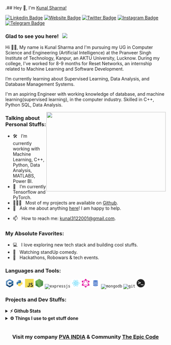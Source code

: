 .## Hey 👋, I'm [Kunal Sharma!](https://github.com/ks3122001/)

[![Linkedin Badge](https://img.shields.io/badge/-LinkedIn-0e76a8?style=flat-square&logo=Linkedin&logoColor=white)](https://www.linkedin.com/in/kunal-sharma-3b35661a8/)
[![Website Badge](https://img.shields.io/badge/Website-3b5998?style=flat-square&logo=google-chrome&logoColor=white)](https://ks3122001.github.io/)
[![Twitter Badge](https://img.shields.io/badge/-Twitter-00acee?style=flat-square&logo=Twitter&logoColor=white)](https://twitter.com/KunalSh3122001)
[![Instagram Badge](https://img.shields.io/badge/-Instagram-e4405f?style=flat-square&logo=Instagram&logoColor=white)](https://www.instagram.com/kirro_sharma/)
[![Telegram Badge](https://img.shields.io/badge/-Telegram-0088cc?style=flat-square&logo=Telegram&logoColor=white)](https://t.me/pvaceo)

### Glad to see you here! &nbsp; ![](https://visitor-badge.glitch.me/badge?page_id=ceokartik.ceokartik&style=flat-square&color=0088cc)

Hi 👋🏻, My name is Kunal Sharma and I'm pursuing my UG in Computer Science and Engineering (Artificial Intelligence) at the Pranveer Singh Institute of Technology, Kanpur, an AKTU University, Lucknow. 
During my college, I've worked for 8-9 months for Reset Networks, an internship related to Machine Learning and Software Development.

I’m currently learning about Supervised Learning, Data Analysis, and Database Management Systems.

I'm an aspiring Engineer with working knowledge of database, and machine learning(supervised learning), in the computer industry. Skilled in C++, Python SQL, Data Analysis.

<img align="right" height="250" width="375" alt="" src="https://raw.githubusercontent.com/iampavangandhi/iampavangandhi/master/gifs/coder.gif" />

### Talking about Personal Stuffs:

- 🛠 &nbsp; I’m currently working with Machine Learning, C++, Python, Data Analysis, <br /> MATLABS, Power BI.
- 🚀 &nbsp; I’m currently Tensorflow and PyTorch.
- 👨🏻‍💻 &nbsp; Most of my projects are available on [Github](https://github.com/ks3122001).
- 💬 &nbsp; Ask me about anything [here](https://t.me/pvaceo)! I am happy to help.
<!--- 👾 &nbsp; Fun fact: Equal is Not Always Equal in Javascript.-->
- 📫 &nbsp; How to reach me: kunal3122001@gmail.com.
<!--- 📝 &nbsp; Checkout my [Resume](https://github.com/ceokartik/ceokartik/blob/master/resume.pdf).-->

### My Absolute Favorites:

- 💻 &nbsp; I love exploring new tech stack and building cool stuffs.
- 📰 &nbsp; Watching standUp comedy.
- 🍕 &nbsp; Hackathons, Robowars & tech events.

### Languages and Tools:

<code><img height="27" src="https://raw.githubusercontent.com/github/explore/80688e429a7d4ef2fca1e82350fe8e3517d3494d/topics/cpp/cpp.png" alt="cpp"></code>
<code><img height="27" src="https://raw.githubusercontent.com/github/explore/80688e429a7d4ef2fca1e82350fe8e3517d3494d/topics/python/python.png" alt="python"></code>
<code><img height="27" src="https://raw.githubusercontent.com/github/explore/80688e429a7d4ef2fca1e82350fe8e3517d3494d/topics/javascript/javascript.png" alt="javascript"></code>
<code><img height="27" src="https://raw.githubusercontent.com/github/explore/80688e429a7d4ef2fca1e82350fe8e3517d3494d/topics/nodejs/nodejs.png" alt="nodejs"></code>
<code><img height="27" src="https://devicons.github.io/devicon/devicon.git/icons/express/express-original.svg" alt="expressjs"></code>
<code><img height="27" src="https://raw.githubusercontent.com/github/explore/80688e429a7d4ef2fca1e82350fe8e3517d3494d/topics/react/react.png" alt="react"></code>
<code><img height="27" src="https://raw.githubusercontent.com/github/explore/80688e429a7d4ef2fca1e82350fe8e3517d3494d/topics/graphql/graphql.png" alt="graphql"></code>
<code><img height="27" src="https://raw.githubusercontent.com/github/explore/80688e429a7d4ef2fca1e82350fe8e3517d3494d/topics/sql/sql.png" alt="sql"></code>
<code><img height="27" src="https://encrypted-tbn0.gstatic.com/images?q=tbn%3AANd9GcSTTzPAw-55ssm1Im594xYZ9eRQu2JylrkYLg&usqp=CAU" alt="mongodb"></code>
<code><img height="27" src="https://devicons.github.io/devicon/devicon.git/icons/git/git-original.svg" alt="git"></code>
<code><img height="27" src="https://raw.githubusercontent.com/github/explore/80688e429a7d4ef2fca1e82350fe8e3517d3494d/topics/terminal/terminal.png" alt="terminal"></code>

<!--
<code><img height="25" src="https://raw.githubusercontent.com/github/explore/80688e429a7d4ef2fca1e82350fe8e3517d3494d/topics/sass/sass.png" alt="sass"></code>
-->

### Projects and Dev Stuffs:

<details>	
  <summary><b>⚡ Github Stats</b></summary>

<img height="180em" src="https://github-readme-stats.vercel.app/api?username=KunalSharma2001&show_icons=true&hide_border=true" />
<img height="180em" src="https://github-readme-stats.vercel.app/api/top-langs/?username=KunalSharma2001&exclude_repo=KNN-Image-Classification&show_icons=true&hide_border=true&layout=compact&langs_count=8"/>
</details>

<!--
<details>
  <summary><b>🧑‍🚀 Open Source Projects</b></summary>

  <br />
  <table>
    <thead align="center">
      <tr border: none;>
        <td><b>💻 Projects</b></td>
        <td><b>🌟 Stars</b></td>
        <td><b>🍴 Forks</b></td>
        <td><b>🐛 Issues</b></td>
        <td><b>🔔 Pull Requests</b></td>
        <td><b>👨‍💻 Language</b></td>
      </tr>
    </thead>
    <tbody>
      <tr>
	      <td><a href="https://github.com/ceokartik/Gitwar"><b>🚀 Gitwar</b></a></td>
        <td><img alt="Stars" src="https://img.shields.io/github/stars/ceokartik/Gitwar?style=flat-square&labelColor=343b41"/></td>
        <td><img alt="Forks" src="https://img.shields.io/github/forks/ceokartik/Gitwar?style=flat-square&labelColor=343b41"/></td>
        <td><img alt="Issues" src="https://img.shields.io/github/issues/ceokartik/Gitwar?style=flat-square"/></td>
        <td><img alt="Pull Requests" src="https://img.shields.io/github/issues-pr/ceokartik/Gitwar?style=flat-square"/></td>
        <td><img alt="Language" src="https://img.shields.io/github/languages/top/ceokartik/Gitwar?style=flat-square"/></td>
      </tr>
      <tr>
	      <td><a href="https://github.com/ceokartik/TradeByte"><b>💸 TradeByte</b></a></td>
        <td><img alt="Stars" src="https://img.shields.io/github/stars/ceokartik/TradeByte?style=flat-square&labelColor=343b41"/></td>
        <td><img alt="Forks" src="https://img.shields.io/github/forks/ceokartik/TradeByte?style=flat-square&labelColor=343b41"/></td>
        <td><img alt="Issues" src="https://img.shields.io/github/issues/ceokartik/TradeByte?style=flat-square"/></td>
        <td><img alt="Pull Requests" src="https://img.shields.io/github/issues-pr/ceokartik/TradeByte?style=flat-square"/></td>
        <td><img alt="Language" src="https://img.shields.io/github/languages/top/ceokartik/TradeByte?label=javascript&style=flat-square"/></td>
      </tr>
      <tr>
	      <td><a href="https://github.com/ceokartik/TheNodeCourse"><b>👨🏻‍💻 TheNodeCourse</b></a></td>
        <td><img alt="Stars" src="https://img.shields.io/github/stars/ceokartik/TheNodeCourse?style=flat-square&labelColor=343b41"/></td>
        <td><img alt="Forks" src="https://img.shields.io/github/forks/ceokartik/TheNodeCourse?style=flat-square&labelColor=343b41"/></td>
        <td><img alt="Issues" src="https://img.shields.io/github/issues/ceokartik/TheNodeCourse?style=flat-square"/></td>
        <td><img alt="Pull Requests" src="https://img.shields.io/github/issues-pr/ceokartik/TheNodeCourse?style=flat-square"/></td>
        <td><img alt="Language" src="https://img.shields.io/github/languages/top/ceokartik/TheNodeCourse?style=flat-square"/></td> 
      </tr>
    </tbody>
  </table>
  <br />
</details>
 -->
<details>	
  <br />
  <summary><b>⚙️ Things I use to get stuff done</b></summary>
  	<ul>
  	    <li><b>OS:</b> Windows 11</li>
	    <li><b>Laptop: </b> MSI GL65 </li>
  	    <li><b>Browser: </b> Brave & Microsoft Edge </li>
	    <li><b>Code Editor:</b> JetBrains & VSCode</li>
	    <li><b>To Stay Updated:</b> <a href="https://theepiccode.com">The Epic Code</a></li>
	    <br />
	</ul>	
</details>

#

<div align="center">

### Visit my company [PVA INDIA](https://pvaindia.com) & Community [The Epic Code](https://theepiccode.com)

</div>
